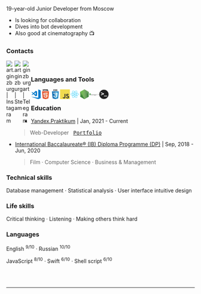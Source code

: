 19-year-old Junior Developer from Moscow

* Is looking for collaboration
* Dives into bot development
* Also good at cinematography 📺

### Contacts

[<img align="left" width="22px" title="art.ginzburg | Instagram" src="https://assets.stickpng.com/thumbs/580b57fcd9996e24bc43c521.png">][instagram]
[<img align="left" width="22px" title="artginzburg | Steam" src="https://upload.wikimedia.org/wikipedia/commons/thumb/8/83/Steam_icon_logo.svg/1024px-Steam_icon_logo.svg.png">][steam]
[<img align="left" width="22px" title="ginzburgart | Telegram" src="https://upload.wikimedia.org/wikipedia/commons/thumb/8/82/Telegram_logo.svg/1024px-Telegram_logo.svg.png">][telegram]

<br>

### Languages and Tools

[<img align="left" title="Visual Studio Code" width="26px" src="https://raw.githubusercontent.com/github/explore/80688e429a7d4ef2fca1e82350fe8e3517d3494d/topics/visual-studio-code/visual-studio-code.png">][vscode]
[<img align="left" title="HTML5" width="26px" src="https://raw.githubusercontent.com/github/explore/80688e429a7d4ef2fca1e82350fe8e3517d3494d/topics/html/html.png">][html]
[<img align="left" title="CSS3" width="26px" src="https://raw.githubusercontent.com/github/explore/80688e429a7d4ef2fca1e82350fe8e3517d3494d/topics/css/css.png">][css]
[<img align="left" title="JavaScript" width="26px" src="https://raw.githubusercontent.com/github/explore/80688e429a7d4ef2fca1e82350fe8e3517d3494d/topics/javascript/javascript.png">][js]
[<img align="left" title="React" width="26px" src="https://raw.githubusercontent.com/github/explore/80688e429a7d4ef2fca1e82350fe8e3517d3494d/topics/react/react.png">][react]
[<img align="left" title="Node.js" width="26px" src="https://raw.githubusercontent.com/github/explore/80688e429a7d4ef2fca1e82350fe8e3517d3494d/topics/nodejs/nodejs.png">][nodejs]
[<img align="left" title="MongoDB" width="26px" src="https://raw.githubusercontent.com/github/explore/80688e429a7d4ef2fca1e82350fe8e3517d3494d/topics/mongodb/mongodb.png">][mongo]
<img align="left" title="ShellScript" width="26px" src="https://raw.githubusercontent.com/github/explore/80688e429a7d4ef2fca1e82350fe8e3517d3494d/topics/terminal/terminal.png">

<br>

### Education

* [Yandex.Praktikum][yapraktikum] | Jan, 2021 - Current

  > Web-Developer &nbsp; <kbd>[Portfolio][yapraktikum-webdev-portfolio]</kbd>

* [International Baccalaureate® (IB) Diploma Programme (DP)][ibdp] | Sep, 2018 - Jun, 2020

  > Film · Computer Science · Business & Management

### Technical skills

Database management · Statistical analysis · User interface intuitive design

### Life skills

Critical thinking · Listening · Making others think hard

### Languages

English <sup>9/10</sup> · Russian <sup>10/10</sup>

JavaScript <sup>8/10</sup> · Swift <sup>6/10</sup> · Shell script <sup>6/10</sup>

<br>
<br>

---

[instagram]: https://www.instagram.com/art.ginzburg/
[steam]: https://steamcommunity.com/id/artginzburg
[telegram]: https://t.me/ginzburgart
[vscode]: https://code.visualstudio.com/
[html]: https://ru.wikipedia.org/wiki/HTML5
[css]: https://ru.wikipedia.org/wiki/CSS
[js]: https://www.javascript.com/
[react]: https://reactjs.org/
[nodejs]: https://nodejs.org/en/
[mongo]: https://www.mongodb.com/
[yapraktikum]: https://praktikum.yandex.ru/
[yapraktikum-webdev-portfolio]: https://github.com/artginzburg/yandex.praktikum-portfolio
[ibdp]: https://www.ibo.org/programmes/diploma-programme/
